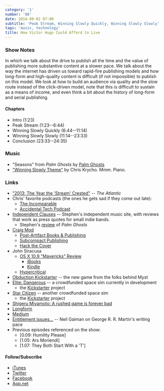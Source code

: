 ```yaml
---
category: '1'
number: '08'
date: 2014-09-02 07:00
subtitle: 'Peak Stream, Winning Slowly Quickly, Winning Slowly Slowly'
tags: 'music, technology'
title: How Victor Hugo Could Afford to Live
---
```


### Show Notes

In which we talk about the drive to publish all the time and the value of
publishing more substantive content at a slower pace. We talk about the way the
internet has driven us toward rapid-fire publishing models and how long-form and
high-quality content is difficult (if not impossible) to publish on this model.
We look at how to build an audience via quality and the slow route instead of
the click-driven model, note that this is difficult to sustain as a means of
income, and even think a bit about the history of long-form and serial
publishing.

#### Chapters

  - Intro (1:23)
  - Peak Stream (1:23--6:44)
  - Winning Slowly Quickly (6:44--11:14)
  - Winning Slowly Slowly (11:14--23:33)
  - Conclusion (23:33--24:35)

### Music

  - "Seasons" from *Palm Ghosts* by [Palm Ghosts](//palmghosts.com)
  - ["Winning Slowly Theme"](//soundcloud.com/chriskrycho/winning-slowly)
    by Chris Krycho. Mmm. Piano.

### Links

  - ["2013: The Year the 'Stream' Crested"][stream] -- _The Atlantic_
  - Chris' favorite podcasts (the ones he gets sad if they come out late):
      - [The Incomparable](//5by5.tv/incomparable)
      - [Accidental Tech Podcast](//atp.fm)
  - [Independent Clauses](//independentclauses.com) -- Stephen's
    independent music site, with reviews that work as press quotes for small
    indie bands.
      - Stephen's [review] of *Palm Ghosts*
  - [Craig Mod](//craigmod.com)
      - [Post-Artifact Books & Publishing]
      - [Subcompact Publishing]
      - [Hack the Cover]
  - John Siracusa
      - [OS X 10.9 "Mavericks" Review]
          - [iBooks]
          - [Kindle]
      - [Hypercritical](//hypercritical.co)
  - [Obduction Kickstarter] -- the new game from the folks behind Myst
  - [Elite: Dangerous] -- a crowdfunded
    space sim currently in development
      - the [Kickstarter][kickstarter-ed] project
  - [Star Citizen] -- another crowdfunded space sim
      - the [Kickstarter][kickstarter-sc] project
  - [Shigeru Miyamoto: A rushed game is forever
    bad](//www.theguardian.com/technology/gamesblog/2012/apr/27/shigeru-miyamoto-rushed-game-forever-bad)
  - [Longform](//longform.org)
  - [Medium](//medium.com)
  - [Entitlement issues...] -- Neil Gaiman on George R. R. Martin's writing pace
  - Previous episodes referenced on the show:
      - [0.09: Humility Please]
      - [1.05: Ars Moriendi]
      - [1.07: They Both Start With a 'T']

[stream]: //www.theatlantic.com/technology/archive/2013/12/2013-the-year-the-stream-crested/282202/
[Post-Artifact Books & Publishing]: //craigmod.com/journal/post_artifact/
[Subcompact Publishing]: //craigmod.com/journal/subcompact_publishing/
[Hack the Cover]: //craigmod.com/journal/hack_the_cover/
[review]: //independentclauses.com/palm-ghosts-combine-multiple-genres-into-a-warm-relaxed-record/
[OS X 10.9 "Mavericks" Review]: //arstechnica.com/apple/2013/10/os-x-10-9/
[iBooks]: //itunes.apple.com/us/book/os-x-10.9-mavericks-ars-technica/id728112618?mt=11&uo=4&at=11l6SN
[Kindle]: //www.amazon.com/OS-10-9-Mavericks-Technica-Review-ebook/dp/B00G3J8NPQ/
[Obduction Kickstarter]: //www.kickstarter.com/projects/cyaninc/obduction
[Elite: Dangerous]: //www.elitedangerous.com
[kickstarter-ed]: //www.kickstarter.com/projects/1461411552/elite-dangerous
[Star Citizen]: //robertsspaceindustries.com
[kickstarter-sc]: //www.kickstarter.com/projects/cig/star-citizen
[Entitlement issues...]: //journal.neilgaiman.com/2009/05/entitlement-issues.html

[0.09]: //www.winningslowly.org/0.09/
[1.05]: //www.winningslowly.org/1.05/
[1.07]: //www.winningslowly.org/1.07/

#### Follow/Subscribe

  - [iTunes](//itunes.apple.com/us/podcast/winning-slowly/id807603957?mt=2)
  - [Twitter](//twitter.com/winningslowly)
  - [Facebook](//www.facebook.com/winningslowlypodcast)
  - [App.net](//alpha.app.net/winningslowly)
